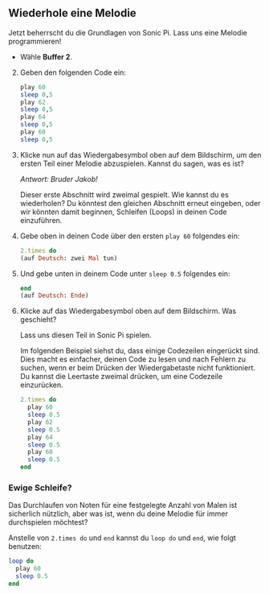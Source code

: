 ## Wiederhole eine Melodie

Jetzt beherrscht du die Grundlagen von Sonic Pi. Lass uns eine Melodie programmieren!

- Wähle **Buffer 2**.

2. Geben den folgenden Code ein:
    
    ```ruby
    play 60
    sleep 0,5
    play 62
    sleep 0,5
    play 64
    sleep 0,5
    play 60
    sleep 0,5
    ```

3. Klicke nun auf das Wiedergabesymbol oben auf dem Bildschirm, um den ersten Teil einer Melodie abzuspielen. Kannst du sagen, was es ist?
    
    *Antwort: Bruder Jakob!*
    
    Dieser erste Abschnitt wird zweimal gespielt. Wie kannst du es wiederholen? Du könntest den gleichen Abschnitt erneut eingeben, oder wir könnten damit beginnen, Schleifen (Loops) in deinen Code einzuführen.

4. Gebe oben in deinen Code über den ersten `play 60` folgendes ein:
    
    ```ruby
    2.times do 
    (auf Deutsch: zwei Mal tun)
    ```

5. Und gebe unten in deinem Code unter `sleep 0.5` folgendes ein:
    
    ```ruby
    end 
    (auf Deutsch: Ende)
    ```

6. Klicke auf das Wiedergabesymbol oben auf dem Bildschirm. Was geschieht?
    
    Lass uns diesen Teil in Sonic Pi spielen.
    
    Im folgenden Beispiel siehst du, dass einige Codezeilen eingerückt sind. Dies macht es einfacher, deinen Code zu lesen und nach Fehlern zu suchen, wenn er beim Drücken der Wiedergabetaste nicht funktioniert. Du kannst die Leertaste zweimal drücken, um eine Codezeile einzurücken.
    
    ```ruby
    2.times do
      play 60
      sleep 0.5
      play 62
      sleep 0.5
      play 64
      sleep 0.5
      play 60
      sleep 0.5
    end
    ```

### Ewige Schleife?

Das Durchlaufen von Noten für eine festgelegte Anzahl von Malen ist sicherlich nützlich, aber was ist, wenn du deine Melodie für immer durchspielen möchtest?

Anstelle von `2.times do` und `end` kannst du `loop do` und `end`, wie folgt benutzen:

```ruby
loop do
  play 60
  sleep 0.5
end
```